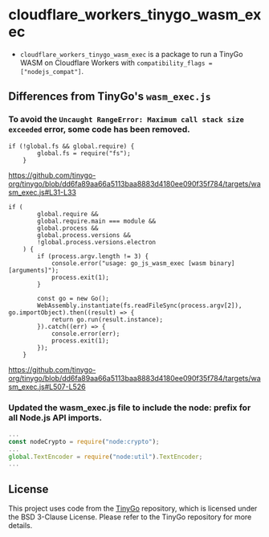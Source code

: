 # cloudflare_workers_tinygo_wasm_exec

- `cloudflare_workers_tinygo_wasm_exec` is a package to run a TinyGo WASM on Cloudflare Workers with `compatibility_flags = ["nodejs_compat"]`.

## Differences from TinyGo's `wasm_exec.js`

### To avoid the `Uncaught RangeError: Maximum call stack size exceeded` error, some code has been removed.

```
if (!global.fs && global.require) {
		global.fs = require("fs");
	}
```

https://github.com/tinygo-org/tinygo/blob/dd6fa89aa66a5113baa8883d4180ee090f35f784/targets/wasm_exec.js#L31-L33

```
if (
		global.require &&
		global.require.main === module &&
		global.process &&
		global.process.versions &&
		!global.process.versions.electron
	) {
		if (process.argv.length != 3) {
			console.error("usage: go_js_wasm_exec [wasm binary] [arguments]");
			process.exit(1);
		}

		const go = new Go();
		WebAssembly.instantiate(fs.readFileSync(process.argv[2]), go.importObject).then((result) => {
			return go.run(result.instance);
		}).catch((err) => {
			console.error(err);
			process.exit(1);
		});
	}
```

https://github.com/tinygo-org/tinygo/blob/dd6fa89aa66a5113baa8883d4180ee090f35f784/targets/wasm_exec.js#L507-L526

### Updated the wasm_exec.js file to include the node: prefix for all Node.js API imports.

```javascript
...
const nodeCrypto = require("node:crypto");
...
global.TextEncoder = require("node:util").TextEncoder;
...
```

## License

This project uses code from the [TinyGo](https://github.com/tinygo-org/tinygo) repository, which is licensed under the BSD 3-Clause License. Please refer to the TinyGo repository for more details.
